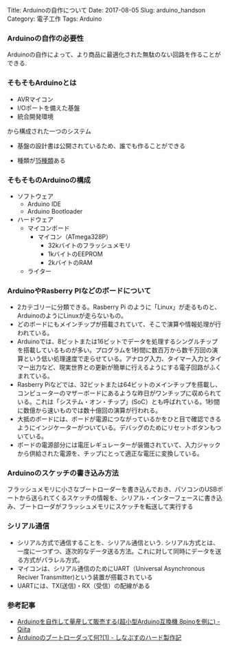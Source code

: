 Title: Arduinoの自作について
Date: 2017-08-05
Slug: arduino_handson
Category: 電子工作
Tags: Arduino

### Arduinoの自作の必要性
Arduinoの自作によって、より商品に最適化された無駄のない回路を作ることができる.

### そもそもArduinoとは

- AVRマイコン
- I/Oポートを備えた基盤
- 統合開発環境

から構成された一つのシステム


- 基盤の設計書は公開されているため、誰でも作ることができる


- 種類が[15種類](http://ideahack.me/article/134)ある

### そもそものArduinoの構成
- ソフトウェア
	- Arduino IDE
	- Arduino Bootloader
- ハードウェア
	- マイコンボード
		- マイコン（ATmega328P）
			- 32kバイトのフラッシュメモリ
			- 1kバイトのEEPROM
			- 2kバイトのRAM
	- ライター

### ArduinoやRasberry PIなどのボードについて

- 2カテゴリーに分類できる。Rasberry Pi のように「Linux」が走るものと、ArduinoのようにLinuxが走らないもの。
- どのボードにもメインチップが搭載されていて、そこで演算や情報処理が行われている。
- Arduinoでは、8ビットまたは16ビットでデータを処理するシングルチップを搭載しているものが多い。プログラムを1秒間に数百万から数千万回の演算という低い処理速度で走らせている。アナログ入力、タイマー入力とタイマー出力など、現実世界との更新が簡単に行えるようにする電子回路がふくまれている。
- Rasberry Piなどでは、32ビットまたは64ビットのメインチップを搭載し、コンピューターのマザーボードにあるような昨日がワンチップに収められている。これは「システム・オン・チップ」(SoC）とも呼ばれている。1秒間に数億から速いものでは数十億回の演算が行われる。
- 大抵のボードには、ボードが電源につながっているかをひと目で確認できるようにインジケーターがついている。デバッグのためにリセットボタンもついている。
- ボードの電源部分には電圧レギュレーターが装備されていて、入力ジャックから供給された電源を、チップにとって適正な電圧に変換している。

### Arduinoのスケッチの書き込み方法
フラッシュメモリに小さなブートローダーを書き込んでおき、パソコンのUSBポートから送られてくるスケッチの情報を、シリアル・インターフェースに書き込み、ブートローダがフラッシュメモリにスケッチを転送して実行する

### シリアル通信
* シリアル方式で通信することを、シリアル通信という. シリアル方式とは、一度に一つずつ、逐次的なデータ送る方法。これに対して同時にデータを送る方式がパラレル方式。
* マイコンは、シリアル通信のためにUART（Universal Asynchronous Reciver Transmitter)という装置が搭載されている
* UARTには、TX(送信)・RX（受信）の配線がある

### 参考記事
* [Arduinoを自作して量産して販売する(超小型Arduino互換機 8pinoを例に) - Qiita](http://qiita.com/akichika/items/4c282c638b38681050d9)
* [Arduinoのブートローダって何?(1) - しなぷすのハード製作記](https://synapse.kyoto/tips/bootloader/page001.html)

